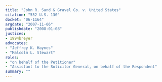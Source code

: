 ```yaml
---
title: "John R. Sand & Gravel Co. v. United States"
citation: "552 U.S. 130"
docket: "06-1164"
argdate: "2007-11-06"
publishdate: "2008-01-08"
justices:
- 1994breyer
advocates:
- "Jeffrey K. Haynes"
- "Malcolm L. Stewart"
roles:
- "on behalf of the Petitioner"
- "Assistant to the Solicitor General, on behalf of the Respondent"
summary: ""
---
```


